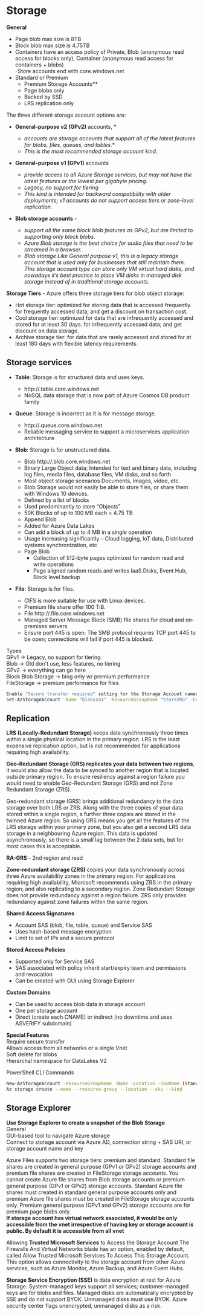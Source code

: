 
# Storage


**General**  
- Page blob max size is 8TB  
- Block blob max size is 4.75TB  
- Containers have an access policy of Private, Blob (anonymous read access for blocks only), Container (anonymous read access for containers + blobs)  
 -Store accounts end with core.windows.net  
- Standard or Premium  
	- Premium Storage Accounts**  
	- Page blobs only  
	- Backed by SSD  
	- LRS replication only

﻿The three different storage account options are:  

- **General-purpose v2 (GPv2)** accounts, *
	- *accounts are storage accounts that support all of the latest features for blobs, files, queues, and tables.**  
	- *This is the most recommended storage account kind.*

- **General-purpose v1 (GPv1)** accounts 
	- *provide access to all Azure Storage services, but may not have the latest features or the lowest per gigabyte pricing.*   
	- *Legacy, no support for tiering*  
	- *This kind is intended for backward compatibility with older deployments; v1 accounts do not support access tiers or zone-level replication.* 
	
- **Blob storage accounts** - 
	- *support all the same block blob features as GPv2, but are limited to supporting only block blobs.*  
	- *Azure Blob storage is the best choice for audio files that need to be streamed in a browser.*  
	- *Blob storage Like General purpose v1, this is a legacy storage account that is used only for businesses that still maintain them. This storage account type can store only VM virtual hard disks, and nowadays it’s best practice to place VM disks in managed disk storage instead of in traditional storage accounts.* 

**Storage Tiers**  - Azure offers three storage tiers for blob object storage:  
  
- Hot storage tier: optimized for storing data that is accessed frequently.  for frequently accessed data; and get a discount on transaction cost.  
- Cool storage tier: optimized for data that are infrequently accessed and stored for at least 30 days.  for infrequently accessed data; and get discount on data storage.
- Archive storage tier: for data that are rarely accessed and stored for at least 180 days with flexible latency requirements.  

## Storage services

- **Table**: Storage is for structured data and uses keys.  
	- http://<account-name>.table.core.windows.net  
	- NoSQL data storage that is now part of Azure Cosmos DB product family  
- **Queue**: Storage is incorrect as it is for message storage.  
	- http://<account-name>.queue.core.windows.net  
	- Reliable messaging service to support a microservices application architecture  
- **Blob**: Storage is for unstructured data.  
	- Blob http://<account-name>.blob.core.windows.net  
	- Binary Large Object data; Intended for text and binary data, including log files, media files, database files, VM disks, and so forth  
	- Most object storage scenarios Documents, images, video, etc.  
	- Blob Storage would not easily be able to store files, or share them with Windows 10 devices.  
	- Defined by a list of blocks​  
	- Used predominantly to store “Objects”​  
	- 50K Blocks of up to 100 MB each = 4.75 TB ​  
	- Append Blob​  
	- Added for Azure Data Lakes  
	- Can add a block of up to 4 MB in a single operation​  
	- Usage increasing significantly – Cloud logging, IoT data, Distributed systems synchronization, etc​  
	- Page Blob​  
		- Collection of 512-byte pages optimized for random read and write operations  		
		- Page aligned random reads and writes IaaS Disks, Event Hub, Block level backup

- **File**: Storage is for files.  
	- CIFS is more suitable for use with Linux devices.  
	- Premium file share offer 100 TiB.
	- File http://<account-name>.file.core.windows.net  
	- Managed Server Message Block (SMB) file shares for cloud and on-premises servers
	- Ensure port 445 is open: The SMB protocol requires TCP port 445 to be open; connections will fail if port 445 is blocked.


Types  
GPv1 -> Legacy, no support for tiering  
Blob -> Old don't use, less features, no tiering  
GPv2 -> everything can go here  
Block Blob Storage -> blog only w/ premium performance  
FileStorage -> premium performance for files  
 
 ```sh
Enable "Secure transfer required" setting for the Storage Account named "blobssa1"
Set-AzStorageAccount -Name "blobssa1" -ResourceGroupName "Store2RG" -EnableHttpsTrafficOnly $True
```
 
## Replication

**LRS (Locally-Redundant Storage)** keeps data synchronously three times within a single physical location in the primary region. LRS is the least expensive replication option, but is not recommended for applications requiring high availability. 
  
**Geo-Redundant Storage (GRS)  replicates your data between two regions**, it would also allow the data to be synced to another region that is located outside primary region.  To ensure resiliency against a region failure you would need to enable Geo-Redundant Storage (GRS) and not Zone Redundant Storage (ZRS).  

Geo-redundant storage (GRS) brings additional redundancy to the data storage over both LRS or ZRS. Along with the three copies of your data stored within a single region, a further three copies are stored in the twinned Azure region. So using GRS means you get all the features of the LRS storage within your primary zone, but you also get a second LRS data storage in a neighbouring Azure region. This data is updated asynchronously, so there is a small lag between the 2 data sets, but for most cases this is acceptable.

**RA-GRS** - 2nd region and read 

**Zone-redundant storage (ZRS)** copies your data synchronously across three Azure availability zones in the primary region. For applications requiring high availability, Microsoft recommends using ZRS in the primary region, and also replicating to a secondary region.  Zone Redundant Storage does not provide redundancy against a region failure.  ZRS only provides redundancy against zone failures within the same region.
  
**Shared Access Signatures**  
- Account SAS (blob, file, table, queue) and Service SAS  
- Uses hash-based message encryption  
- Limit to set of IPs and a secure protocol  
  
**Stored Access Policies**  
- Supported only for Service SAS  
- SAS associated with policy inherit start/expiry team and permissions and revocation  
- Can be created with GUI using Storage Explorer

**Custom Domains**  
- Can be used to access blob data in storage account  
- One per storage account  
- Direct (create each CNAME) or indirect (no downtime and uses ASVERIFY subdomain)  
  
**Special Features**  
Require secure transfer  
Allows access from all networks or a single Vnet  
Soft delete for blobs  
Hierarchal namespace for DataLakes V2  
  
PowerShell CLI Commands  

```sh
New-AzStorageAccount -ResourceGroupName -Name -Location -SkuName (Standard_LRS, etc) -kind (StorageV2, etc)  
Az storage create --name --resource-group --location --sku --kind
```

## Storage Explorer

**Use Storage Explorer to create a snapshot of the Blob Storage**  
General  
GUI-based tool to navigate Azure storage  
Connect to storage account via Azure AD, connection string + SAS URI, or storage account name and key

﻿﻿Azure Files supports two storage tiers: premium and standard. Standard file shares are created in general purpose (GPv1 or GPv2) storage accounts and premium file shares are created in FileStorage storage accounts. You cannot create Azure file shares from Blob storage accounts or premium general purpose (GPv1 or GPv2) storage accounts. Standard Azure file shares must created in standard general purpose accounts only and premium Azure file shares must be created in FileStorage storage accounts only. Premium general purpose (GPv1 and GPv2) storage accounts are for premium page blobs only.  
﻿ 
**If storage account has virtual network associated, it would be only accessible from the vnet irrespective of having key or storage account is public. By default it is accessible from all vnet**

Allowing **Trusted Microsoft Services** to Access the Storage Account The Firewalls And Virtual Networks blade has an option, enabled by default, called Allow Trusted Microsoft Services To Access This Storage Account. This option allows connectivity to the storage account from other Azure services, such as Azure Monitor, Azure Backup, and Azure Event Hubs.

**Storage Service Encryption (SSE)** is data encryption at rest for Azure Storage. System-managed keys support all services; customer-managed keys are for blobs and files. Managed disks are automatically encrypted by SSE and do not support BYOK. Unmanaged disks must use BYOK. Azure security center flags unencrypted, unmanaged disks as a risk.


